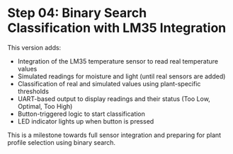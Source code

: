 # Step 04: Binary Search Classification with LM35 Integration

This version adds:

- Integration of the LM35 temperature sensor to read real temperature values  
- Simulated readings for moisture and light (until real sensors are added)  
- Classification of real and simulated values using plant-specific thresholds  
- UART-based output to display readings and their status (Too Low, Optimal, Too High)  
- Button-triggered logic to start classification  
- LED indicator lights up when button is pressed  

This is a milestone towards full sensor integration and preparing for plant profile selection using binary search.

